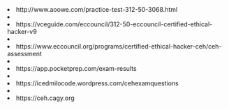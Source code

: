 <li>http://www.aoowe.com/practice-test-312-50-3068.html<li>  
<li>https://vceguide.com/eccouncil/312-50-eccouncil-certified-ethical-hacker-v9<li> 
<li>https://www.eccouncil.org/programs/certified-ethical-hacker-ceh/ceh-assessment<li>  
<li>https://app.pocketprep.com/exam-results<li>
<li>https://icedmilocode.wordpress.com/cehexamquestions<li>
<li>https://ceh.cagy.org</li>
